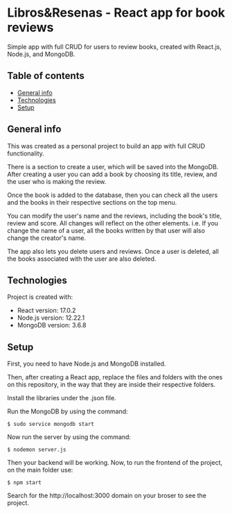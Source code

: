 # Libros&Resenas - React app for book reviews

Simple app with full CRUD for users to review books, created with React.js, Node.js, and MongoDB.

## Table of contents

* [General info](#general-info)
* [Technologies](#technologies)
* [Setup](#setup)

## General info

This was created as a personal project to build an app with full CRUD functionality. 

There is a section to create a user, which will be saved into the MongoDB. After creating a user you can add a book by choosing its title, review, and the user who is making the review. 

Once the book is added to the database, then you can check all the users and the books in their respective sections on the top menu.

You can modify the user's name and the reviews, including the book's title, review and score. All changes will reflect on the other elements. i.e. If you change the name of a user, all the books written by that user will also change the creator's name.

The app also lets you delete users and reviews. Once a user is deleted, all the books associated with the user are also deleted.

	
## Technologies

Project is created with:
* React version: 17.0.2
* Node.js version: 12.22.1
* MongoDB version: 3.6.8
	
## Setup

First, you need to have Node.js and MongoDB installed.

Then, after creating a React app, replace the files and folders with the ones on this repository, in the way that they are inside their respective folders.

Install the libraries under the .json file.

Run the MongoDB by using the command:
```
$ sudo service mongodb start
```
Now run the server by using the command:
```
$ nodemon server.js
```

Then your backend will be working. Now, to run the frontend of the project, on the main folder use:

```
$ npm start
```

Search for the http://localhost:3000 domain on your broser to see the project.
